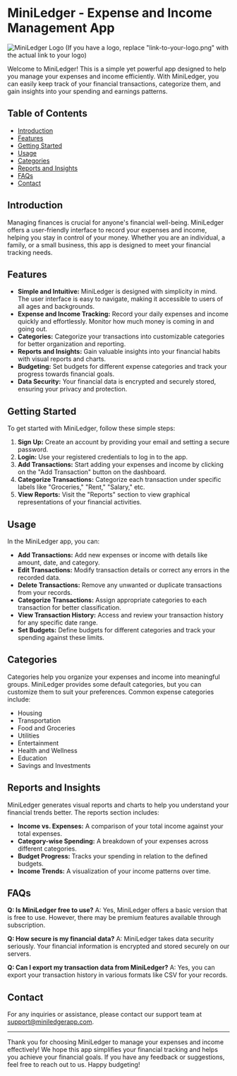 # MiniLedger - Expense and Income Management App

![MiniLedger Logo](link-to-your-logo.png) (If you have a logo, replace "link-to-your-logo.png" with the actual link to your logo)

Welcome to MiniLedger! This is a simple yet powerful app designed to help you manage your expenses and income efficiently. With MiniLedger, you can easily keep track of your financial transactions, categorize them, and gain insights into your spending and earnings patterns.

## Table of Contents

- [Introduction](#introduction)
- [Features](#features)
- [Getting Started](#getting-started)
- [Usage](#usage)
- [Categories](#categories)
- [Reports and Insights](#reports-and-insights)
- [FAQs](#faqs)
- [Contact](#contact)

## Introduction

Managing finances is crucial for anyone's financial well-being. MiniLedger offers a user-friendly interface to record your expenses and income, helping you stay in control of your money. Whether you are an individual, a family, or a small business, this app is designed to meet your financial tracking needs.

## Features

- **Simple and Intuitive:** MiniLedger is designed with simplicity in mind. The user interface is easy to navigate, making it accessible to users of all ages and backgrounds.
- **Expense and Income Tracking:** Record your daily expenses and income quickly and effortlessly. Monitor how much money is coming in and going out.
- **Categories:** Categorize your transactions into customizable categories for better organization and reporting.
- **Reports and Insights:** Gain valuable insights into your financial habits with visual reports and charts.
- **Budgeting:** Set budgets for different expense categories and track your progress towards financial goals.
- **Data Security:** Your financial data is encrypted and securely stored, ensuring your privacy and protection.

## Getting Started

To get started with MiniLedger, follow these simple steps:

1. **Sign Up:** Create an account by providing your email and setting a secure password.
2. **Login:** Use your registered credentials to log in to the app.
3. **Add Transactions:** Start adding your expenses and income by clicking on the "Add Transaction" button on the dashboard.
4. **Categorize Transactions:** Categorize each transaction under specific labels like "Groceries," "Rent," "Salary," etc.
5. **View Reports:** Visit the "Reports" section to view graphical representations of your financial activities.

## Usage

In the MiniLedger app, you can:

- **Add Transactions:** Add new expenses or income with details like amount, date, and category.
- **Edit Transactions:** Modify transaction details or correct any errors in the recorded data.
- **Delete Transactions:** Remove any unwanted or duplicate transactions from your records.
- **Categorize Transactions:** Assign appropriate categories to each transaction for better classification.
- **View Transaction History:** Access and review your transaction history for any specific date range.
- **Set Budgets:** Define budgets for different categories and track your spending against these limits.

## Categories

Categories help you organize your expenses and income into meaningful groups. MiniLedger provides some default categories, but you can customize them to suit your preferences. Common expense categories include:

- Housing
- Transportation
- Food and Groceries
- Utilities
- Entertainment
- Health and Wellness
- Education
- Savings and Investments

## Reports and Insights

MiniLedger generates visual reports and charts to help you understand your financial trends better. The reports section includes:

- **Income vs. Expenses:** A comparison of your total income against your total expenses.
- **Category-wise Spending:** A breakdown of your expenses across different categories.
- **Budget Progress:** Tracks your spending in relation to the defined budgets.
- **Income Trends:** A visualization of your income patterns over time.

## FAQs

**Q: Is MiniLedger free to use?**
A: Yes, MiniLedger offers a basic version that is free to use. However, there may be premium features available through subscription.

**Q: How secure is my financial data?**
A: MiniLedger takes data security seriously. Your financial information is encrypted and stored securely on our servers.

**Q: Can I export my transaction data from MiniLedger?**
A: Yes, you can export your transaction history in various formats like CSV for your records.

## Contact

For any inquiries or assistance, please contact our support team at support@miniledgerapp.com.

---

Thank you for choosing MiniLedger to manage your expenses and income effectively! We hope this app simplifies your financial tracking and helps you achieve your financial goals. If you have any feedback or suggestions, feel free to reach out to us. Happy budgeting!